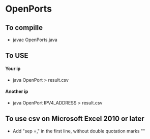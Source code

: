 # OpenPorts

## To compille
- javac OpenPorts.java

## To USE
#### Your ip
- java OpenPort > result.csv
#### Another ip
- java OpenPort IPV4_ADDRESS > result.csv

## To use csv on Microsoft Excel 2010 or later
- Add "sep =," in the first line, without double quotation marks ""

